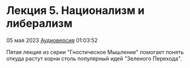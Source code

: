 # Лекция 5. Национализм и либерализм

05 мая 2023 [Аудиоверсия](https://e.pcloud.link/publink/show?code=XZH9JdZlS9kB53A91VN6x0kdFJNshGiEVF7) 01:03:52

Пятая лекция из серии "Гностическое Мышление" помогает понять откуда растут корни столь популярный идей "Зеленого Перехода".
